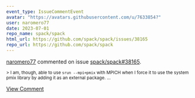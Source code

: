 ```yaml
---
event_type: IssueCommentEvent
avatar: "https://avatars.githubusercontent.com/u/7633854?"
user: naromero77
date: 2023-07-01
repo_name: spack/spack
html_url: https://github.com/spack/spack/issues/38165
repo_url: https://github.com/spack/spack
---
```


<a href='https://github.com/naromero77' target='_blank'>naromero77</a> commented on issue <a href='https://github.com/spack/spack/issues/38165' target='_blank'>spack/spack#38165</a>.

<small>> I am, though, able to use `srun --mpi=pmix` with MPICH when I force it to use the system pmix library by adding it as an external package....</small>

<a href='https://github.com/spack/spack/issues/38165' target='_blank'>View Comment</a>